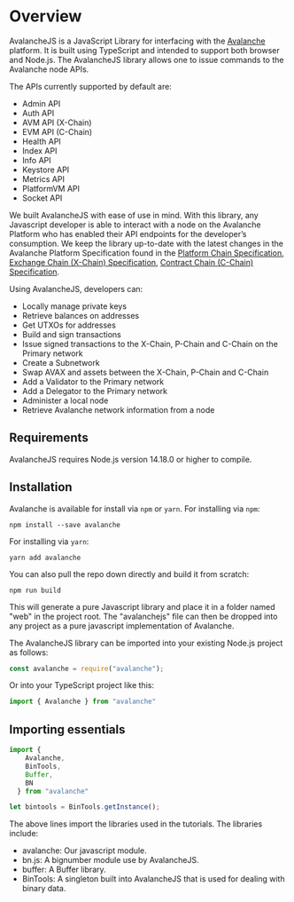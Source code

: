# Overview

AvalancheJS is a JavaScript Library for interfacing with the [Avalanche](../../../#avalanche) platform. It is built using TypeScript and intended to support both browser and Node.js. The AvalancheJS library allows one to issue commands to the Avalanche node APIs.

The APIs currently supported by default are:

* Admin API
* Auth API
* AVM API (X-Chain)
* EVM API (C-Chain)
* Health API
* Index API
* Info API
* Keystore API
* Metrics API
* PlatformVM API
* Socket API

We built AvalancheJS with ease of use in mind. With this library, any Javascript developer is able to interact with a node on the Avalanche Platform who has enabled their API endpoints for the developer’s consumption. We keep the library up-to-date with the latest changes in the Avalanche Platform Specification found in the [Platform Chain Specification](../../../build/avalanchego-apis/platform-chain-p-chain-api), [Exchange Chain (X-Chain) Specification](../../../build/avalanchego-apis/exchange-chain-x-chain-api), [Contract Chain (C-Chain) Specification](../../../build/avalanchego-apis/contract-chain-c-chain-api).

Using AvalancheJS, developers can:

* Locally manage private keys
* Retrieve balances on addresses
* Get UTXOs for addresses
* Build and sign transactions
* Issue signed transactions to the X-Chain, P-Chain and C-Chain on the Primary network
* Create a Subnetwork
* Swap AVAX and assets between the X-Chain, P-Chain and C-Chain
* Add a Validator to the Primary network
* Add a Delegator to the Primary network
* Administer a local node
* Retrieve Avalanche network information from a node

## Requirements

AvalancheJS requires Node.js version 14.18.0 or higher to compile.

## Installation

Avalanche is available for install via `npm` or `yarn`. For installing via `npm`:

`npm install --save avalanche`

For installing via `yarn`:

`yarn add avalanche`

You can also pull the repo down directly and build it from scratch:

`npm run build`

This will generate a pure Javascript library and place it in a folder named "web" in the project root. The "avalanchejs" file can then be dropped into any project as a pure javascript implementation of Avalanche.

The AvalancheJS library can be imported into your existing Node.js project as follows:

```ts
const avalanche = require("avalanche");
```

Or into your TypeScript project like this:

```ts
import { Avalanche } from "avalanche"
```

## Importing essentials

```ts
import {
    Avalanche,
    BinTools,
    Buffer,
    BN
  } from "avalanche"

let bintools = BinTools.getInstance();
```

The above lines import the libraries used in the tutorials. The libraries include:

* avalanche: Our javascript module.
* bn.js: A bignumber module use by AvalancheJS.
* buffer: A Buffer library.
* BinTools: A singleton built into AvalancheJS that is used for dealing with binary data.
